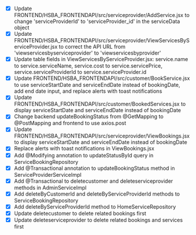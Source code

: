 - [x] Update FRONTEND/HSBA_FRONTENDAPI/src/serviceprovider/AddService.jsx to change 'serviceProviderId' to 'serviceProvider_id' in the serviceData object
- [x] Update FRONTEND/HSBA_FRONTENDAPI/src/serviceprovider/ViewServicesByServiceProvider.jsx to correct the API URL from 'viewservicesbyserviceprovider' to 'viewservicesbyprovider'
- [x] Update table fields in ViewServicesByServiceProvider.jsx: service.name to service.serviceName, service.cost to service.servicePrice, service.serviceProviderId to service.serviceProvider.id
- [x] Update FRONTEND/HSBA_FRONTENDAPI/src/customer/BookService.jsx to use serviceStartDate and serviceEndDate instead of bookingDate, add end date input, and replace alerts with toast notifications
- [x] Update FRONTEND/HSBA_FRONTENDAPI/src/customer/BookedServices.jsx to display serviceStartDate and serviceEndDate instead of bookingDate
- [x] Change backend updateBookingStatus from @GetMapping to @PostMapping and frontend to use axios.post
- [x] Update FRONTEND/HSBA_FRONTENDAPI/src/serviceprovider/ViewBookings.jsx to display serviceStartDate and serviceEndDate instead of bookingDate
- [x] Replace alerts with toast notifications in ViewBookings.jsx
- [x] Add @Modifying annotation to updateStatusById query in ServiceBookingRepository
- [x] Add @Transactional annotation to updateBookingStatus method in ServiceProviderServiceImpl
- [x] Add @Transactional to deletecustomer and deleteserviceprovider methods in AdminServiceImpl
- [x] Add deleteByCustomerId and deleteByServiceProviderId methods to ServiceBookingRepository
- [x] Add deleteByServiceProviderId method to HomeServiceRepository
- [x] Update deletecustomer to delete related bookings first
- [x] Update deleteserviceprovider to delete related bookings and services first

